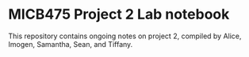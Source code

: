 # MICB475 Project 2 Lab notebook
This repository contains ongoing notes on project 2, compiled by Alice, Imogen, Samantha, Sean, and Tiffany.

